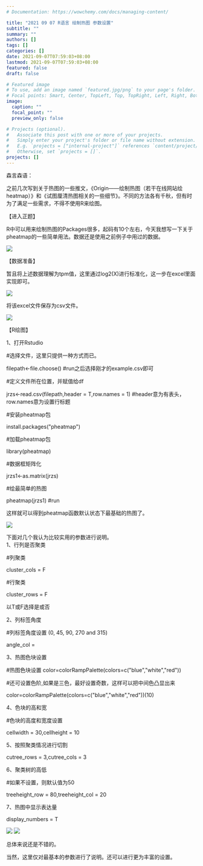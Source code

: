 ```yaml
---
# Documentation: https://wowchemy.com/docs/managing-content/

title: "2021 09 07 R语言 绘制热图 参数设置"
subtitle: ""
summary: ""
authors: []
tags: []
categories: []
date: 2021-09-07T07:59:03+08:00
lastmod: 2021-09-07T07:59:03+08:00
featured: false
draft: false

# Featured image
# To use, add an image named `featured.jpg/png` to your page's folder.
# Focal points: Smart, Center, TopLeft, Top, TopRight, Left, Right, BottomLeft, Bottom, BottomRight.
image:
  caption: ""
  focal_point: ""
  preview_only: false

# Projects (optional).
#   Associate this post with one or more of your projects.
#   Simply enter your project's folder or file name without extension.
#   E.g. `projects = ["internal-project"]` references `content/project/deep-learning/index.md`.
#   Otherwise, set `projects = []`.
projects: []
---
```

森言森语：  

之前几次写到关于热图的一些推文，《Origin——绘制热图（若干在线网站绘heatmap）》和《试图厘清热图相关的一些细节》。不同的方法各有千秋，但有时为了满足一些需求，不得不使用R来绘图。
   

【进入正题】  

R中可以用来绘制热图的Packages很多，起码有10个左右，今天我想写一下关于pheatmap的一些简单用法。数据还是使用之前例子中用过的数据。

![](p1.png)

【数据准备】  

暂且将上述数据理解为tpm值，这里通过log2(X)进行标准化，这一步在excel里面实现即可。

![](p2.png)

将该excel文件保存为csv文件。

![](p3.png)

【R绘图】

1、打开Rstudio

#选择文件，这里只提供一种方式而已。

filepath<-file.choose()   #run之后选择刚才的example.csv即可 

#定义文件所在位置，并赋值给df 

jrzs<-read.csv(filepath,header = T,row.names = 1)   #header意为有表头，row.names意为设置行标题 

#安装pheatmap包 

install.packages("pheatmap") 

#加载pheatmap包 

library(pheatmap) 

#数据框矩阵化 

jrzs1<-as.matrix(jrzs) 

#绘最简单的热图 

pheatmap(jrzs1)    #run

这样就可以得到pheatmap函数默认状态下最基础的热图了。

 ![](p4.png)
 
 下面对几个我认为比较实用的参数进行说明。   
 1、行列是否聚类    
 
 #列聚类 
 
 cluster_cols = F 
 
 #行聚类 
 
 cluster_rows = F 
 
 以T或F选择是或否
 
 2、列标签角度
 
 #列标签角度设置 (0, 45, 90, 270 and 315) 
 
 angle_col =
 
 3、热图色块设置
 
 #热图色块设置
color=colorRampPalette(colors=c("blue","white","red"))

#还可设置色阶,如果是三色，最好设置奇数，这样可以把中间色凸显出来

color=colorRampPalette(colors=c("blue","white","red"))(10)

4、色块的高和宽

#色块的高度和宽度设置 

cellwidth = 30,cellheight = 10

5、按照聚类情况进行切割

cutree_rows = 3,cutree_cols = 3

6、聚类树的高低

#如果不设置，则默认值为50 

treeheight_row = 80,treeheight_col = 20

7、热图中显示表达量


display_numbers = T

![](p5.png)
![](p6.png)

总体来说还是不错的。


当然，这里仅对最基本的参数进行了说明。还可以进行更为丰富的设置。